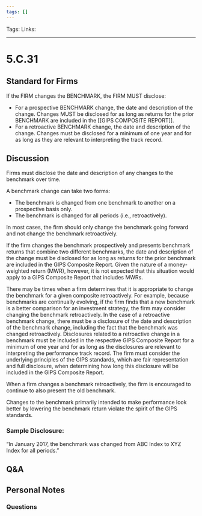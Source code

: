 ```yaml
---
tags: []
---
```

Tags:
Links: 
___
# 5.C.31
## Standard for Firms
If the FIRM changes the BENCHMARK, the FIRM MUST disclose:
- For a prospective BENCHMARK change, the date and description of the change. Changes MUST be disclosed for as long as returns for the prior BENCHMARK are included in the [[GIPS COMPOSITE REPORT]].
- For a retroactive BENCHMARK change, the date and description of the change. Changes must be disclosed for a minimum of one year and for as long as they are relevant to interpreting the track record.
## Discussion
Firms must disclose the date and description of any changes to the benchmark over time.

A benchmark change can take two forms:
- The benchmark is changed from one benchmark to another on a prospective basis only.
- The benchmark is changed for all periods (i.e., retroactively).

In most cases, the firm should only change the benchmark going forward and not change the benchmark retroactively.

If the firm changes the benchmark prospectively and presents benchmark returns that combine two different benchmarks, the date and description of the change must be disclosed for as long as returns for the prior benchmark are included in the GIPS Composite Report. Given the nature of a money-weighted return (MWR), however, it is not expected that this situation would apply to a GIPS Composite Report that includes MWRs.

There may be times when a firm determines that it is appropriate to change the benchmark for a given composite retroactively. For example, because benchmarks are continually evolving, if the firm finds that a new benchmark is a better comparison for an investment strategy, the firm may consider changing the benchmark retroactively. In the case of a retroactive benchmark change, there must be a disclosure of the date and description of the benchmark change, including the fact that the benchmark was changed retroactively. Disclosures related to a retroactive change in a benchmark must be included in the respective GIPS Composite Report for a minimum of one year and for as long as the disclosures are relevant to interpreting the performance track record. The firm must consider the underlying principles of the GIPS standards, which are fair representation and full disclosure, when determining how long this disclosure will be included in the GIPS Composite Report.

When a firm changes a benchmark retroactively, the firm is encouraged to continue to also present the old benchmark.

Changes to the benchmark primarily intended to make performance look better by lowering the benchmark return violate the spirit of the GIPS standards.
### Sample Disclosure:
“In January 2017, the benchmark was changed from ABC Index to XYZ Index for all periods.”
## Q&A

## Personal Notes

### Questions